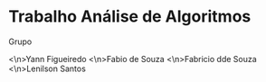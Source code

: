 # Trabalho Análise de Algoritmos

Grupo

<\n>Yann Figueiredo
<\n>Fabio de Souza
<\n>Fabricio dde Souza
<\n>Lenilson Santos
